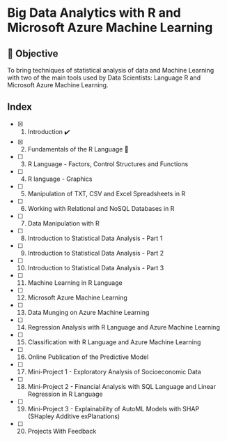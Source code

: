 # Big Data Analytics with R and Microsoft Azure Machine Learning

## :pushpin: Objective
To bring techniques of statistical analysis of data and Machine Learning with two of the main tools used by Data Scientists: Language R and Microsoft Azure Machine Learning.


## Index
- [x] 01. Introduction :heavy_check_mark:
- [x] 02. Fundamentals of the R Language :construction:
- [ ] 03. R Language - Factors, Control Structures and Functions
- [ ] 04. R language - Graphics
- [ ] 05. Manipulation of TXT, CSV and Excel Spreadsheets in R
- [ ] 06. Working with Relational and NoSQL Databases in R
- [ ] 07. Data Manipulation with R
- [ ] 08. Introduction to Statistical Data Analysis - Part 1
- [ ] 09. Introduction to Statistical Data Analysis - Part 2
- [ ] 10. Introduction to Statistical Data Analysis - Part 3
- [ ] 11. Machine Learning in R Language
- [ ] 12. Microsoft Azure Machine Learning
- [ ] 13. Data Munging on Azure Machine Learning
- [ ] 14. Regression Analysis with R Language and Azure Machine Learning
- [ ] 15. Classification with R Language and Azure Machine Learning
- [ ] 16. Online Publication of the Predictive Model
- [ ] 17. Mini-Project 1 - Exploratory Analysis of Socioeconomic Data
- [ ] 18. Mini-Project 2 - Financial Analysis with SQL Language and Linear Regression in R Language
- [ ] 19. Mini-Project 3 - Explainability of AutoML Models with SHAP (SHapley Additive exPlanations)
- [ ] 20. Projects With Feedback
